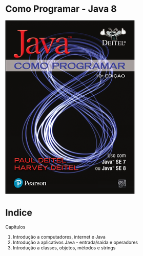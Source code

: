 # Como Programar - Java 8

![Java 8](img/ebook-java.png)

# Indice

Capítulos

1. Introdução a computadores, internet e Java
1. Introdução a aplicativos Java - entrada/saída e operadores
1. Introdução a classes, objetos, métodos e strings 
